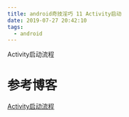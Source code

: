 ```yaml
---
title: android奇技淫巧 11 Activity启动
date: 2019-07-27 20:42:10
tags:
  - android
---
```

Activity启动流程
<!--more-->
# 参考博客
[Activity启动流程](https://www.jianshu.com/p/89fd44083c1c)
